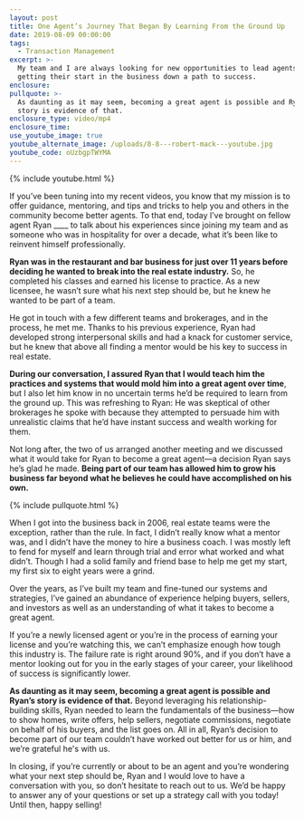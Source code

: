 ```yaml
---
layout: post
title: One Agent’s Journey That Began By Learning From the Ground Up
date: 2019-08-09 00:00:00
tags:
  - Transaction Management
excerpt: >-
  My team and I are always looking for new opportunities to lead agents just
  getting their start in the business down a path to success.
enclosure:
pullquote: >-
  As daunting as it may seem, becoming a great agent is possible and Ryan’s
  story is evidence of that.
enclosure_type: video/mp4
enclosure_time:
use_youtube_image: true
youtube_alternate_image: /uploads/8-8---robert-mack---youtube.jpg
youtube_code: oUzbgpTWYMA
---
```


{% include youtube.html %}

If you’ve been tuning into my recent videos, you know that my mission is to offer guidance, mentoring, and tips and tricks to help you and others in the community become better agents. To that end, today I’ve brought on fellow agent Ryan \_\_\_\_ to talk about his experiences since joining my team and as someone who was in hospitality for over a decade, what it’s been like to reinvent himself professionally.

**Ryan was in the restaurant and bar business for just over 11 years before deciding he wanted to break into the real estate industry.** So, he completed his classes and earned his license to practice. As a new licensee, he wasn’t sure what his next step should be, but he knew he wanted to be part of a team.

He got in touch with a few different teams and brokerages, and in the process, he met me. Thanks to his previous experience, Ryan had developed strong interpersonal skills and had a knack for customer service, but he knew that above all finding a mentor would be his key to success in real estate.

**During our conversation, I assured Ryan that I would teach him the practices and systems that would mold him into a great agent over time**, but I also let him know in no uncertain terms he’d be required to learn from the ground up. This was refreshing to Ryan: He was skeptical of other brokerages he spoke with because they attempted to persuade him with unrealistic claims that he’d have instant success and wealth working for them.

Not long after, the two of us arranged another meeting and we discussed what it would take for Ryan to become a great agent—a decision Ryan says he’s glad he made. **Being part of our team has allowed him to grow his business far beyond what he believes he could have accomplished on his own.**

{% include pullquote.html %}

When I got into the business back in 2006, real estate teams were the exception, rather than the rule. In fact, I didn’t really know what a mentor was, and I didn’t have the money to hire a business coach. I was mostly left to fend for myself and learn through trial and error what worked and what didn’t. Though I had a solid family and friend base to help me get my start, my first six to eight years were a grind.

Over the years, as I’ve built my team and fine-tuned our systems and strategies, I’ve gained an abundance of experience helping buyers, sellers, and investors as well as an understanding of what it takes to become a great agent.

If you’re a newly licensed agent or you’re in the process of earning your license and you’re watching this, we can’t emphasize enough how tough this industry is. The failure rate is right around 90%, and if you don’t have a mentor looking out for you in the early stages of your career, your likelihood of success is significantly lower.

**As daunting as it may seem, becoming a great agent is possible and Ryan’s story is evidence of that.** Beyond leveraging his relationship-building skills, Ryan needed to learn the fundamentals of the business—how to show homes, write offers, help sellers, negotiate commissions, negotiate on behalf of his buyers, and the list goes on. All in all, Ryan’s decision to become part of our team couldn’t have worked out better for us or him, and we’re grateful he's with us.

In closing, if you’re currently or about to be an agent and you’re wondering what your next step should be, Ryan and I would love to have a conversation with you, so don’t hesitate to reach out to us. We’d be happy to answer any of your questions or set up a strategy call with you today\! Until then, happy selling\!